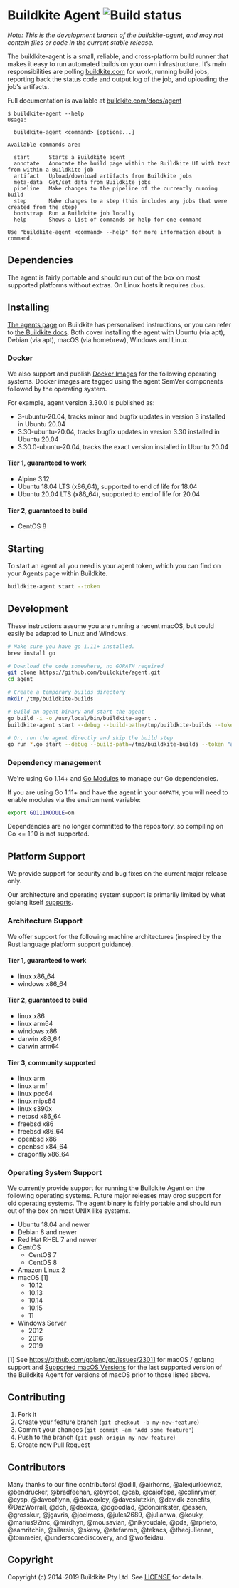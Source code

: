 # Buildkite Agent ![Build status](https://badge.buildkite.com/08e4e12a0a1e478f0994eb1e8d51822c5c74d395.svg?branch=main)

_Note: This is the development branch of the buildkite-agent, and may not contain files or code in the current stable release._

The buildkite-agent is a small, reliable, and cross-platform build runner that makes it easy to run automated builds on your own infrastructure. It’s main responsibilities are polling [buildkite.com](https://buildkite.com/) for work, running build jobs, reporting back the status code and output log of the job, and uploading the job's artifacts.

Full documentation is available at [buildkite.com/docs/agent](https://buildkite.com/docs/agent)

```
$ buildkite-agent --help
Usage:

  buildkite-agent <command> [options...]

Available commands are:

  start      Starts a Buildkite agent
  annotate   Annotate the build page within the Buildkite UI with text from within a Buildkite job
  artifact   Upload/download artifacts from Buildkite jobs
  meta-data  Get/set data from Buildkite jobs
  pipeline   Make changes to the pipeline of the currently running build
  step       Make changes to a step (this includes any jobs that were created from the step)
  bootstrap  Run a Buildkite job locally
  help       Shows a list of commands or help for one command

Use "buildkite-agent <command> --help" for more information about a command.
```

## Dependencies

The agent is fairly portable and should run out of the box on most supported platforms without extras. On Linux hosts it requires `dbus`.

## Installing

[The agents page](https://buildkite.com/organizations/-/agents) on Buildkite has personalised instructions, or you can refer to [the Buildkite docs](https://buildkite.com/docs/agent/v3/installation). Both cover installing the agent with Ubuntu (via apt), Debian (via apt), macOS (via homebrew), Windows and Linux.

### Docker

We also support and publish [Docker Images](https://hub.docker.com/r/buildkite/agent) for the
following operating systems. Docker images are tagged using the agent SemVer components followed
by the operating system.

For example, agent version 3.30.0 is published as:

- 3-ubuntu-20.04, tracks minor and bugfix updates in version 3 installed in Ubuntu 20.04
- 3.30-ubuntu-20.04, tracks bugfix updates in version 3.30 installed in Ubuntu 20.04
- 3.30.0-ubuntu-20.04, tracks the exact version installed in Ubuntu 20.04

#### Tier 1, guaranteed to work

- Alpine 3.12
- Ubuntu 18.04 LTS (x86_64), supported to end of life for 18.04
- Ubuntu 20.04 LTS (x86_64), supported to end of life for 20.04

#### Tier 2, guaranteed to build

- CentOS 8

## Starting

To start an agent all you need is your agent token, which you can find on your Agents page within Buildkite.

```bash
buildkite-agent start --token
```

## Development

These instructions assume you are running a recent macOS, but could easily be adapted to Linux and Windows.

```bash
# Make sure you have go 1.11+ installed.
brew install go

# Download the code somewhere, no GOPATH required
git clone https://github.com/buildkite/agent.git
cd agent

# Create a temporary builds directory
mkdir /tmp/buildkite-builds

# Build an agent binary and start the agent
go build -i -o /usr/local/bin/buildkite-agent .
buildkite-agent start --debug --build-path=/tmp/buildkite-builds --token "abc"

# Or, run the agent directly and skip the build step
go run *.go start --debug --build-path=/tmp/buildkite-builds --token "abc"
```

### Dependency management

We're using Go 1.14+ and [Go Modules](https://github.com/golang/go/wiki/Modules) to manage our Go dependencies.

If you are using Go 1.11+ and have the agent in your `GOPATH`, you will need to enable modules via the environment variable:

```bash
export GO111MODULE=on
```

Dependencies are no longer committed to the repository, so compiling on Go <= 1.10 is not supported.

## Platform Support

We provide support for security and bug fixes on the current major release only.

Our architecture and operating system support is primarily limited by what golang
itself [supports](https://github.com/golang/go/wiki/MinimumRequirements).

### Architecture Support

We offer support for the following machine architectures (inspired by the Rust language platform
support guidance).

#### Tier 1, guaranteed to work

- linux x86_64
- windows x86_64

#### Tier 2, guaranteed to build

- linux x86
- linux arm64
- windows x86
- darwin x86_64
- darwin arm64

#### Tier 3, community supported

- linux arm
- linux armf
- linux ppc64
- linux mips64
- linux s390x
- netbsd x86_64
- freebsd x86
- freebsd x86_64
- openbsd x86
- openbsd x84_64
- dragonfly x86_64

### Operating System Support

We currently provide support for running the Buildkite Agent on the following operating
systems. Future major releases may drop support for old operating systems. The agent
binary is fairly portable and should run out of the box on most UNIX like systems.

- Ubuntu 18.04 and newer
- Debian 8 and newer
- Red Hat RHEL 7 and newer
- CentOS
  - CentOS 7
  - CentOS 8
- Amazon Linux 2
- macOS [1]
  - 10.12
  - 10.13
  - 10.14
  - 10.15
  - 11
- Windows Server
  - 2012
  - 2016
  - 2019

[1] See https://github.com/golang/go/issues/23011 for macOS / golang support and
[Supported macOS Versions](./docs/macos.md) for the last supported version of the
Buildkite Agent for versions of macOS prior to those listed above.

## Contributing

1. Fork it
1. Create your feature branch (`git checkout -b my-new-feature`)
1. Commit your changes (`git commit -am 'Add some feature'`)
1. Push to the branch (`git push origin my-new-feature`)
1. Create new Pull Request

## Contributors

Many thanks to our fine contributors! @adill, @airhorns, @alexjurkiewicz, @bendrucker, @bradfeehan, @byroot, @cab, @caiofbpa, @colinrymer, @cysp, @daveoflynn, @daveoxley, @daveslutzkin, @davidk-zenefits, @DazWorrall, @dch, @deoxxa, @dgoodlad, @donpinkster, @essen, @grosskur, @jgavris, @joelmoss, @jules2689, @julianwa, @kouky, @marius92mc, @mirdhyn, @mousavian, @nikyoudale, @pda, @rprieto, @samritchie, @silarsis, @skevy, @stefanmb, @tekacs, @theojulienne, @tommeier, @underscorediscovery, and @wolfeidau.

## Copyright

Copyright (c) 2014-2019 Buildkite Pty Ltd. See [LICENSE](./LICENSE.txt) for details.
